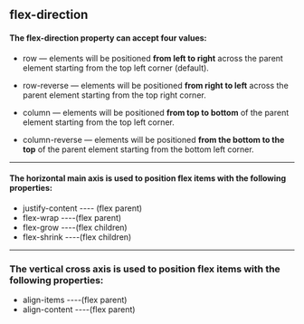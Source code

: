 ## **flex-direction**


#### The flex-direction property can accept four values:

- row — elements will be positioned **from left to right** across the parent element starting from the top left corner (default).
  
- row-reverse — elements will be positioned **from right to left** across the parent element starting from the top right corner.
  
- column — elements will be positioned **from top to bottom** of the parent element starting from the top left corner.
  
- column-reverse — elements will be positioned **from the bottom to the top** of the parent element starting from the bottom left corner.



---
#### The horizontal main axis is used to position flex items with the following properties:

- justify-content ---- (flex parent)
- flex-wrap ----(flex parent)
- flex-grow ----(flex children)
- flex-shrink ----(flex children)

---
### The vertical cross axis is used to position flex items with the following properties:

- align-items ----(flex parent)
- align-content ----(flex parent)